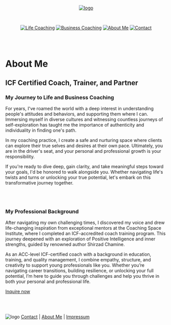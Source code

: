 [<p align="center"> ![logo](/images/logo.png)](/)

<br>

[<p align="center"> ![Life Coaching](/images/LC_button_2.png)](/life-coaching)  [![Business Coaching](/images/BC_button_2.png)](/business-coaching)  [![About Me](/images/AM_button_2.png)](/about) [![Contact](/images/C_button_2.png)](/contact)

<br><br>


# About Me

## ICF Certified Coach, Trainer, and Partner

### My Journey to Life and Business Coaching

For years, I've roamed the world with a deep interest in understanding people's attitudes and behaviors, and supporting them where I can. Immersing myself in diverse cultures and witnessing countless journeys of self-exploration has taught me the importance of authenticity and individuality in finding one's path.

In my coaching practice, I create a safe and nurturing space where clients can explore their true selves and desires at their own pace. Ultimately, you are in the driver's seat, and your personal and professional growth is your responsibility.

If you're ready to dive deep, gain clarity, and take meaningful steps toward your goals, I'd be honored to walk alongside you. Whether navigating life's twists and turns or unlocking your true potential, let's embark on this transformative journey together.

<br><br>

### My Professional Background

After navigating my own challenging times, I discovered my voice and drew life-changing inspiration from exceptional mentors at the Coaching Space Institute, where I completed an ICF-accredited coach training program. This journey deepened with an exploration of Positive Intelligence and inner strengths, guided by renowned author Shirzad Chamine.

As an ACC-level ICF-certified coach with a background in education, training, and quality management, I combine empathy, structure, and creativity to support young professionals like you. Whether you’re navigating career transitions, building resilience, or unlocking your full potential, I’m here to guide you through challenges and help you thrive in both your personal and professional life.

[Inquire now](/contact)

<br><br>

![logo](/images/bottom_logo.png)                                                  [Contact](/contact)  |  [About Me](/about)  |  [Impressum](/privacy-policy)
